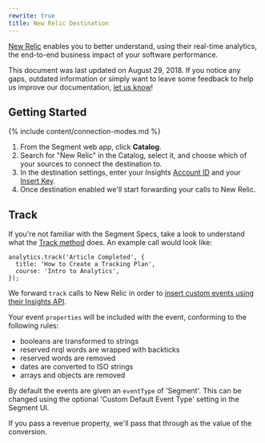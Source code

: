 ```yaml
---
rewrite: true
title: New Relic Destination
---
```

[New Relic](https://newrelic.com/) enables you to better understand, using their real-time analytics, the end-to-end business impact of your software performance.

This document was last updated on August 29, 2018. If you notice any gaps, outdated information or simply want to leave some feedback to help us improve our documentation, [let us know](https://segment.com/help/contact)!

## Getting Started

{% include content/connection-modes.md %}

  1. From the Segment web app, click **Catalog**.
  2. Search for "New Relic" in the Catalog, select it, and choose which of your sources to connect the destination to.
  3. In the destination settings, enter your Insights [Account ID](https://docs.newrelic.com/docs/accounts/install-new-relic/account-setup/account-id) and your [Insert Key](https://docs.newrelic.com/docs/insights/insights-data-sources/custom-data/insert-custom-events-insights-api#register).
  4. Once destination enabled we'll start forwarding your calls to New Relic.

## Track

If you're not familiar with the Segment Specs, take a look to understand what the [Track method](https://segment.com/docs/connections/spec/track/) does. An example call would look like:
```
analytics.track('Article Completed', {
  title: 'How to Create a Tracking Plan',
  course: 'Intro to Analytics',
});
```

We forward `track` calls to New Relic in order to [insert custom events using their Insights API](https://docs.newrelic.com/docs/insights/new-relic-insights/adding-querying-data/inserting-custom-events).

Your event `properties` will be included with the event, conforming to the following rules:
- booleans are transformed to strings
- reserved nrql words are wrapped with backticks
- reserved words are removed
- dates are converted to ISO strings
- arrays and objects are removed

By default the events are given an `eventType` of 'Segment'. This can be changed using the optional 'Custom Default Event Type' setting in the Segment UI.

If you pass a revenue property, we'll pass that through as the value of the conversion.
